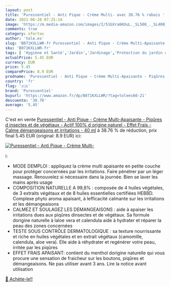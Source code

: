 ```yaml
---
layout: post
title: 'Puressentiel - Anti Pique - Crème Multi- avec 38.76 % rabais '
date: 2021-06-20 07:25:14
image: 'https://m.media-amazon.com/images/I/51GXra6KUuL._SL500_._SL400_.jpg'
comments: true
category: ofertas
author: 'tole.es'
slug: 'B071KXLLWR-fr Puressentiel - Anti Pique - Crème Multi-Apaisante -...'
sku: 'B071KXLLWR-fr'
tags: [ 'Hygiène et Santé','Jardin','Jardinage','Protection du jardin contre les insectes','Protection et anti-nuisibles pour jardin','puressentiel', ]
actualPrice: 5.45 EUR
currency: EUR
price: 5.45
comparePrice: 8.9 EUR
prodname: 'Puressentiel - Anti Pique - Crème Multi-Apaisante - Piqûres d insectes et de végétaux - Actif 100% d origine naturel - Effet Frais - Calme démangeaisons et irritations - 40 ml'
country: 'fr'
flag: '🇫🇷'
brand: 'Puressentiel'
buyurl: 'https://www.amazon.fr/dp/B071KXLLWR/?tag=tolees0d-21'
descuento: '38.76'
average: '5.45'
---
```


C'est en vente [Puressentiel - Anti Pique - Crème Multi-Apaisante - Piqûres d insectes et de végétaux - Actif 100% d origine naturel - Effet Frais - Calme démangeaisons et irritations - 40 ml](https://www.amazon.fr/dp/B071KXLLWR/?tag=tolees0d-21)  à  38.76 % de réduction, prix final  5.45 EUR (original: 8.9 EUR) ici:

[![Puressentiel - Anti Pique - Crème Multi-](https://m.media-amazon.com/images/I/51GXra6KUuL._SL500_._SL400_.jpg)](https://www.amazon.fr/dp/B071KXLLWR/?tag=tolees0d-21)

ℹ️:

- MODE DEMPLOI : appliquez la crème multi apaisante en petite couche pour protéger concernées par les irritations. Faire pénétrer par un léger massage. Renouvelez si nécessaire dans la journée. Bien se laver les mains après usage
- COMPOSITION NATURELLE A 99,8% : composée de 4 huiles végétales, de 3 extraits végétaux et de 8 huiles essentielles certifiées HEBBD. Complexe phyto aroma apaisant, à lefficacité calmante sur les irritations et les démangeaisons
- CALMEZ ET SOULAGEZ LES DEMANGEAISONS : aide à apaiser les irritations dues aux piqûres dinsectes et de végétaux. Sa formule dorigine naturelle à laloe vera et calendula aide à hydrater et réparer la peau des zones concernées
- TESTE SOUS CONTRÔLE DERMATOLOGIQUE : sa texture nourrissante et riche en huiles végétales et en extrait végétaux (camomille, calendula, aloe vera). Elle aide à réhydrater et regénérer votre peau, irritée par les piqûres
- EFFET FRAIS APAISANT: contient du menthol dorigine naturelle qui vous procure une sensation de fraicheur sur les boutons, piqûres et démangeaisons. Ne pas utiliser avant 3 ans. Lire la notice avant utilisation

[🛒 Achète-le!!](https://www.amazon.fr/dp/B071KXLLWR/?tag=tolees0d-21)
